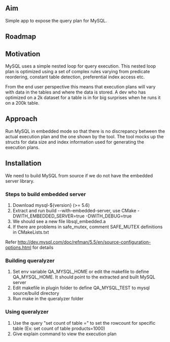 ## Aim

Simple app to expose the query plan for MySQL.

## Roadmap
                   
## Motivation

MySQL uses a simple nested loop for query execution. 
This nested loop plan is optimized using a set of complex rules varying from 
predicate reordering, constant table detection, preferential index access etc.

From the end user perspective this means that execution plans will vary with data in the tables and where the data is stored.
A dev who has optimized on a 2k dataset for a table is in for big surprises when he runs it on a 200k table.

## Approach

Run MySQL in embedded mode so that there is no discrepancy between the actual execution plan and the one shown by the tool. 
The tool mocks up the structs for data size and index information used for generating the execution plans.

## Installation

We need to build MySQL from source if we do not have the embedded server library. 

### Steps to build embedded server

 1. Download mysql-${version} (>= 5.6)
 2. Extract and run build --with-embedded-server, use CMake -DWITH_EMBEDDED_SERVER=true -DWITH_DEBUG=true
 3. We should see a new file libsql_embedded.a
 4. If there are problems in safe_mutex, comment SAFE_MUTEX definitions in CMakeLists.txt

Refer http://dev.mysql.com/doc/refman/5.5/en/source-configuration-options.html for details

### Building queralyzer
 1. Set env variable QA_MYSQL_HOME or edit the makefile to define QA_MYSQL_HOME. It should point to the extracted and built MySQL server
 2. Edit makefile in plugin folder to define QA_MYSQL_TEST to mysql source/build directory
 3. Run make in the queralyzer folder

### Using queralyzer

 1. Use the query "set count of table <table>=<rowcount>" to set the rowcount for specific table (Ex: set count of table products=1000)
 2. Give explain command to view the execution plan
